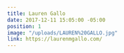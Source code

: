 ```yaml
---
title: Lauren Gallo
date: 2017-12-11 15:05:00 -05:00
position: 1
image: "/uploads/LAUREN%20GALLO.jpg"
link: https://laurenmgallo.com/
---
```


